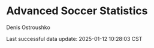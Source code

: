 # Advanced Soccer Statistics
Denis Ostroushko

<!-- gfm -->

Last successful data update: 2025-01-12 10:28:03 CST
